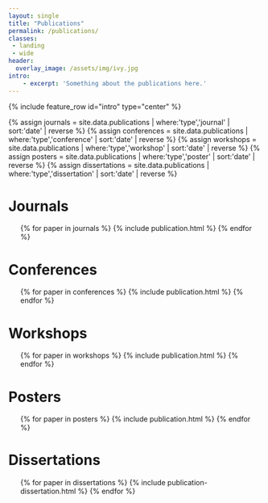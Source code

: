 ```yaml
---
layout: single
title: "Publications"
permalink: /publications/
classes:
 - landing
 - wide
header:
  overlay_image: /assets/img/ivy.jpg
intro:
    - excerpt: 'Something about the publications here.'
---
```


{% include feature_row id="intro" type="center" %}
    
{% assign journals = site.data.publications | where:'type','journal' | sort:'date' | reverse %}
{% assign conferences = site.data.publications | where:'type','conference' | sort:'date' | reverse %}
{% assign workshops = site.data.publications | where:'type','workshop' | sort:'date' | reverse %}
{% assign posters = site.data.publications | where:'type','poster' | sort:'date' | reverse %}
{% assign dissertations = site.data.publications | where:'type','dissertation' | sort:'date' | reverse %}

<h1>Journals</h1>
<ul>        
{% for paper in journals %}
{% include publication.html %}
{% endfor %}
</ul> 

<h1>Conferences</h1>
<ul>        
{% for paper in conferences %}
{% include publication.html %}
{% endfor %}
</ul> 

<h1>Workshops</h1>
<ul>        
{% for paper in workshops %}
{% include publication.html %}
{% endfor %}
</ul> 

<h1>Posters</h1>
<ul>        
{% for paper in posters %}
{% include publication.html %}
{% endfor %}
</ul> 
    
<h1>Dissertations</h1>
<ul>
{% for paper in dissertations %}
{% include publication-dissertation.html %}
{% endfor %}
</ul>
